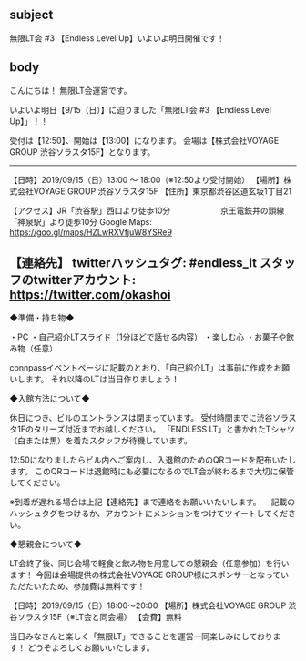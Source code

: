 ## subject

無限LT会 #3 【Endless Level Up】いよいよ明日開催です！

## body

こんにちは！ 無限LT会運営です。

いよいよ明日【9/15（日）】に迫りました「無限LT会 #3 【Endless Level Up】」！！

受付は【12:50】、開始は【13:00】になります。
会場は【株式会社VOYAGE GROUP 渋谷ソラスタ15F】となります。

----
【日時】2019/09/15（日）13:00 ～ 18:00（※12:50より受付開始）
【場所】株式会社VOYAGE GROUP 渋谷ソラスタ15F
【住所】東京都渋谷区道玄坂1丁目21

【アクセス】JR「渋谷駅」西口より徒歩10分
　　　　　　京王電鉄井の頭線「神泉駅」より徒歩10分
          Google Maps: https://goo.gl/maps/HZLwRXVfjuW8YSRe9

【連絡先】 twitterハッシュタグ: #endless_lt
          スタッフのtwitterアカウント: https://twitter.com/okashoi
----

◆準備・持ち物◆

・PC
・自己紹介LTスライド（1分ほどで話せる内容）
・楽しむ心
・お菓子や飲み物（任意）

connpassイベントページに記載のとおり、「自己紹介LT」は事前に作成をお願いします。
それ以降のLTは当日作りましょう！

◆入館方法について◆

休日につき、ビルのエントランスは閉まっています。
受付時間までに渋谷ソラスタ1Fのタリーズ付近までお越しください。
「ENDLESS LT」と書かれたTシャツ（白または黒）を着たスタッフが待機しています。

12:50になりましたらビル内へご案内し、入退館のためのQRコードを配布いたします。
このQRコードは退館時にも必要になるのでLT会が終わるまで大切に保管してください。

※到着が遅れる場合は上記【連絡先】まで連絡をお願いいたいします。
　記載のハッシュタグをつけるか、アカウントにメンションをつけてツイートしてください。


◆懇親会について◆

LT会終了後、同じ会場で軽食と飲み物を用意しての懇親会（任意参加）を行います！
今回は会場提供の株式会社VOYAGE GROUP様にスポンサーとなっていただたいたため、参加費は無料です！

【日時】2019/09/15（日）18:00〜20:00
【場所】株式会社VOYAGE GROUP 渋谷ソラスタ15F（※LT会と同会場）
【会費】無料



当日みなさんと楽しく「無限LT」できることを運営一同楽しみにしております！
どうぞよろしくお願いいたします。
